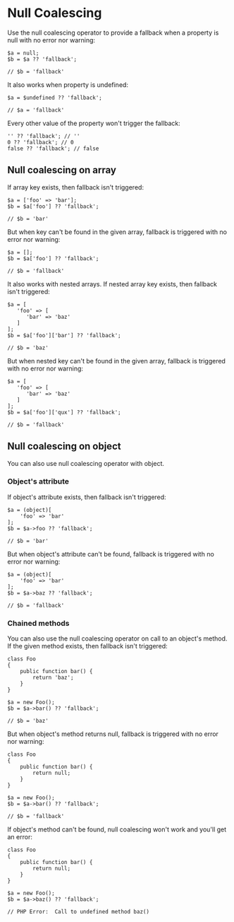# Null Coalescing 

Use the null coalescing operator to provide a fallback when a property is null with no error nor warning:

```
$a = null;
$b = $a ?? 'fallback';

// $b = 'fallback'
```

It also works when property is undefined:

```
$a = $undefined ?? 'fallback';

// $a = 'fallback'
```

Every other value of the property won't trigger the fallback:

```
'' ?? 'fallback'; // ''
0 ?? 'fallback'; // 0
false ?? 'fallback'; // false
```

## Null coalescing on array

If array key exists, then fallback isn't triggered:

```
$a = ['foo' => 'bar'];
$b = $a['foo'] ?? 'fallback';

// $b = 'bar'
```

But when key can't be found in the given array, fallback is triggered with no error nor warning:

```
$a = [];
$b = $a['foo'] ?? 'fallback';

// $b = 'fallback'
```

It also works with nested arrays. If nested array key exists, then fallback isn't triggered:

```
$a = [
   'foo' => [
      'bar' => 'baz'
   ]
];
$b = $a['foo']['bar'] ?? 'fallback';

// $b = 'baz'
```

But when nested key can't be found in the given array, fallback is triggered with no error nor warning:

```
$a = [
   'foo' => [
      'bar' => 'baz'
   ]
];
$b = $a['foo']['qux'] ?? 'fallback';

// $b = 'fallback'
```

## Null coalescing on object

You can also use null coalescing operator with object.

### Object's attribute

If object's attribute exists, then fallback isn't triggered:

```
$a = (object)[
    'foo' => 'bar'
];
$b = $a->foo ?? 'fallback';

// $b = 'bar'
```

But when object's attribute can't be found, fallback is triggered with no error nor warning:

```
$a = (object)[
    'foo' => 'bar'
];
$b = $a->baz ?? 'fallback';

// $b = 'fallback'
```


### Chained methods

You can also use the null coalescing operator on call to an object's method. If the given method exists, then fallback isn't triggered:

```
class Foo
{
    public function bar() {
        return 'baz';
    }
}

$a = new Foo();
$b = $a->bar() ?? 'fallback';

// $b = 'baz'
```

But when object's method returns null, fallback is triggered with no error nor warning:

```
class Foo
{
    public function bar() {
        return null;
    }
}

$a = new Foo();
$b = $a->bar() ?? 'fallback';

// $b = 'fallback'
```

If object's method can't be found, null coalescing won't work and you'll get an error:

```
class Foo
{
    public function bar() {
        return null;
    }
}

$a = new Foo();
$b = $a->baz() ?? 'fallback';

// PHP Error:  Call to undefined method baz()
```
